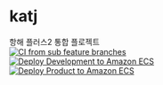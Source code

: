 # katj
항해 플러스2 통합 플로젝트</br>
[![CI from sub feature branches](https://github.com/KATJ-HH2/katj/actions/workflows/dev-ci.yml/badge.svg)](https://github.com/KATJ-HH2/katj/actions/workflows/dev-ci.yml)</br>
[![Deploy Development to Amazon ECS](https://github.com/KATJ-HH2/katj/actions/workflows/dev-cicd.yml/badge.svg)](https://github.com/KATJ-HH2/katj/actions/workflows/dev-cicd.yml)</br>
[![Deploy Product to Amazon ECS](https://github.com/KATJ-HH2/katj/actions/workflows/prod-cicd.yml/badge.svg)](https://github.com/KATJ-HH2/katj/actions/workflows/prod-cicd.yml)</br>
